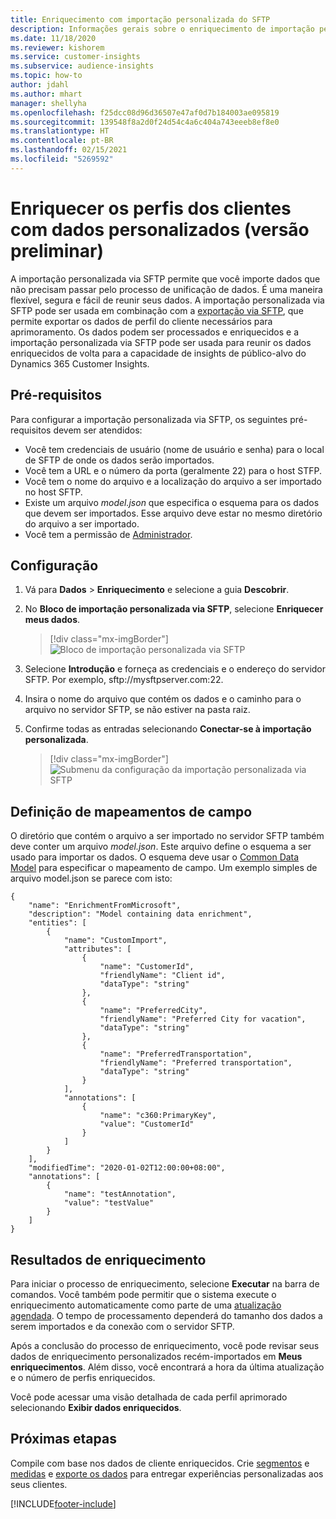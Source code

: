 ```yaml
---
title: Enriquecimento com importação personalizada do SFTP
description: Informações gerais sobre o enriquecimento de importação personalizada do SFTP.
ms.date: 11/18/2020
ms.reviewer: kishorem
ms.service: customer-insights
ms.subservice: audience-insights
ms.topic: how-to
author: jdahl
ms.author: mhart
manager: shellyha
ms.openlocfilehash: f25dcc08d96d36507e47af0d7b184003ae095819
ms.sourcegitcommit: 139548f8a2d0f24d54c4a6c404a743eeeb8ef8e0
ms.translationtype: HT
ms.contentlocale: pt-BR
ms.lasthandoff: 02/15/2021
ms.locfileid: "5269592"
---
```

# <a name="enrich-customer-profiles-with-custom-data-preview"></a>Enriquecer os perfis dos clientes com dados personalizados (versão preliminar)

A importação personalizada via SFTP permite que você importe dados que não precisam passar pelo processo de unificação de dados. É uma maneira flexível, segura e fácil de reunir seus dados. A importação personalizada via SFTP pode ser usada em combinação com a [exportação via SFTP](export-sftp.md), que permite exportar os dados de perfil do cliente necessários para aprimoramento. Os dados podem ser processados e enriquecidos e a importação personalizada via SFTP pode ser usada para reunir os dados enriquecidos de volta para a capacidade de insights de público-alvo do Dynamics 365 Customer Insights.

## <a name="prerequisites"></a>Pré-requisitos

Para configurar a importação personalizada via SFTP, os seguintes pré-requisitos devem ser atendidos:

- Você tem credenciais de usuário (nome de usuário e senha) para o local de SFTP de onde os dados serão importados.
- Você tem a URL e o número da porta (geralmente 22) para o host STFP.
- Você tem o nome do arquivo e a localização do arquivo a ser importado no host SFTP.
- Existe um arquivo *model.json* que especifica o esquema para os dados que devem ser importados. Esse arquivo deve estar no mesmo diretório do arquivo a ser importado.
- Você tem a permissão de [Administrador](permissions.md#administrator).

## <a name="configuration"></a>Configuração

1. Vá para **Dados** > **Enriquecimento** e selecione a guia **Descobrir**.

1. No **Bloco de importação personalizada via SFTP**, selecione **Enriquecer meus dados**.

   > [!div class="mx-imgBorder"]
   > ![Bloco de importação personalizada via SFTP](media/SFTP_Custom_Import_tile.png "Bloco de importação personalizada via SFTP")

1. Selecione **Introdução** e forneça as credenciais e o endereço do servidor SFTP. Por exemplo, sftp://mysftpserver.com:22.

1. Insira o nome do arquivo que contém os dados e o caminho para o arquivo no servidor SFTP, se não estiver na pasta raiz.

1. Confirme todas as entradas selecionando **Conectar-se à importação personalizada**.

   > [!div class="mx-imgBorder"]
   > ![Submenu da configuração da importação personalizada via SFTP](media/SFTP_Custom_Import_Configuration_flyout.png "Submenu da configuração da importação personalizada via SFTP")

## <a name="defining-field-mappings"></a>Definição de mapeamentos de campo 

O diretório que contém o arquivo a ser importado no servidor SFTP também deve conter um arquivo *model.json*. Este arquivo define o esquema a ser usado para importar os dados. O esquema deve usar o [Common Data Model](https://docs.microsoft.com/common-data-model/) para especificar o mapeamento de campo. Um exemplo simples de arquivo model.json se parece com isto:

```
{
    "name": "EnrichmentFromMicrosoft",
    "description": "Model containing data enrichment",
    "entities": [
        {
            "name": "CustomImport",
            "attributes": [
                {
                    "name": "CustomerId",
                    "friendlyName": "Client id",
                    "dataType": "string"
                },
                {
                    "name": "PreferredCity",
                    "friendlyName": "Preferred City for vacation",
                    "dataType": "string"
                },
                {
                    "name": "PreferredTransportation",
                    "friendlyName": "Preferred transportation",
                    "dataType": "string"
                }
            ],
            "annotations": [
                {
                    "name": "c360:PrimaryKey",
                    "value": "CustomerId"
                }
            ]
        }
    ],
    "modifiedTime": "2020-01-02T12:00:00+08:00",
    "annotations": [
        {
            "name": "testAnnotation",
            "value": "testValue"
        }
    ]
}
```

## <a name="enrichment-results"></a>Resultados de enriquecimento

Para iniciar o processo de enriquecimento, selecione **Executar** na barra de comandos. Você também pode permitir que o sistema execute o enriquecimento automaticamente como parte de uma [atualização agendada](system.md#schedule-tab). O tempo de processamento dependerá do tamanho dos dados a serem importados e da conexão com o servidor SFTP.

Após a conclusão do processo de enriquecimento, você pode revisar seus dados de enriquecimento personalizados recém-importados em **Meus enriquecimentos**. Além disso, você encontrará a hora da última atualização e o número de perfis enriquecidos.

Você pode acessar uma visão detalhada de cada perfil aprimorado selecionando **Exibir dados enriquecidos**.

## <a name="next-steps"></a>Próximas etapas

Compile com base nos dados de cliente enriquecidos. Crie [segmentos](segments.md) e [medidas](measures.md) e [exporte os dados](export-destinations.md) para entregar experiências personalizadas aos seus clientes.




[!INCLUDE[footer-include](../includes/footer-banner.md)]
